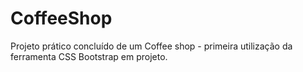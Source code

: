 # CoffeeShop
Projeto prático concluído de um Coffee shop - primeira utilização da ferramenta CSS Bootstrap em projeto. 

